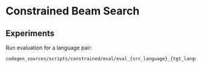 # Constrained Beam Search

## Experiments
Run evaluation for a language pair:

```sh
codegen_sources/scripts/constrained/eval/eval_{src_language}_{tgt_language}.sh
```